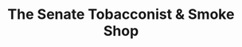 ---
title: "The Senate Tobacconist & Smoke Shop"
url: /bellingham/the-senate-tobacconist-and-smoke-shop/
shop: tobacco
---